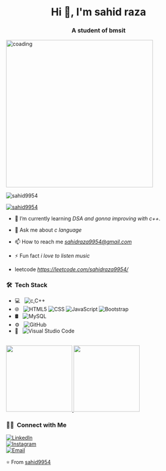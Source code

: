 <h1 align="center">Hi 👋, I'm sahid raza</h1>
<h3 align="center">A student of bmsit</h3>
<img alin="right"alt="coading"width="400"src="https://www.lambdatest.com/resources/images/news24.gif">

<p align="left"> <img src="https://komarev.com/ghpvc/?username=sahid9954&label=Profile%20views&color=0e75b6&style=flat" alt="sahid9954" /> </p>

<p align="left"> <a href="https://github.com/ryo-ma/github-profile-trophy"><img src="https://github-profile-trophy.vercel.app/?username=sahid9954" alt="sahid9954" /></a> </p>

- 🌱 I’m currently learning *DSA and gonna improving with c++.*

- 💬 Ask me about *c language*

- 📫 How to reach me *sahidraza9954@gmail.com*

- ⚡ Fun fact *i love to listen music*
  
- leetcode *https://leetcode.com/sahidraza9954/*

<h3> 🛠 &nbsp;Tech Stack</h3>

- 💻 &nbsp;
  ![c,C++](https://img.shields.io/badge/-C++-333333?style=flat&logo=C%2B%2B&logoColor=00599C)
- 🌐 &nbsp;
  ![HTML5](https://img.shields.io/badge/-HTML5-333333?style=flat&logo=HTML5)
  ![CSS](https://img.shields.io/badge/-CSS-333333?style=flat&logo=CSS3&logoColor=1572B6)
  ![JavaScript](https://img.shields.io/badge/-JavaScript-333333?style=flat&logo=javascript)
  ![Bootstrap](https://img.shields.io/badge/-Bootstrap-333333?style=flat&logo=bootstrap&logoColor=563D7C)
- 🛢 &nbsp;
  ![MySQL](https://img.shields.io/badge/-MySQL-333333?style=flat&logo=mysql)
- ⚙ &nbsp;
  ![GitHub](https://img.shields.io/badge/-GitHub-333333?style=flat&logo=github)
- 🔧 &nbsp;
  ![Visual Studio Code](https://img.shields.io/badge/-Visual%20Studio%20Code-333333?style=flat&logo=visual-studio-code&logoColor=007ACC)
<br/>

<a href="https://github.com/sahid9954">
  <img height="180em" src="https://github-readme-stats.vercel.app/api?username=sahid9954&theme=buefy&show_icons=true" />
  <img height="180em" src="https://github-readme-stats.vercel.app/api/top-langs/?username=sahid9954&theme=buefy&layout=compact" />
</a>

<br/>

<h3> 🤝🏻 &nbsp;Connect with Me </h3>

<p>
<a href="https://www.linkedin.com/in/sahid-raza-b6a44124b/"><img alt="LinkedIn" src="https://img.shields.io/badge/LinkedIn-Sahid%20Raza-blue?style=flat-square&logo=linkedin"></a><br/>
<a href="https://www.instagram.com/sahidraza9954/"><img alt="Instagram" src="https://img.shields.io/badge/Instagram-sahidraza9954_-blue?style=flat-square&logo=instagram"></a><br/>
<a href="mailto:sahidraza9954@gmail.com"><img alt="Email" src="https://img.shields.io/badge/Email-sahidraza9954@gmail.com-blue?style=flat-square&logo=gmail"></a>
</p>

⭐ From [sahid9954](https://github.com/sahid9954)
